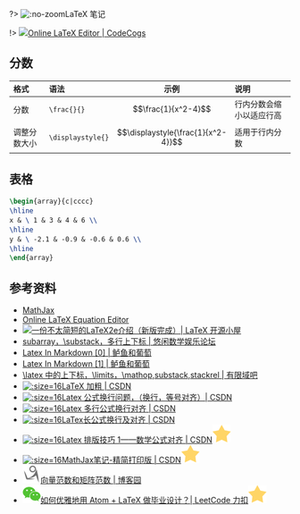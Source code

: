 <script src='https://cdn.jsdelivr.net/npm/mathjax@2.7.5/MathJax.js?config=TeX-MML-AM_CHTML' async></script>

?> ![](https://notes.abelsu7.top/_media/tex.svg ':no-zoom')LaTeX 笔记

!> [![](https://notes.abelsu7.top/_media/tex.svg)Online LaTeX Editor | CodeCogs](http://latex.codecogs.com/eqneditor/editor.php)

## 分数

| 格式 | 语法 | 示例 | 说明 |
| :-- | :-- | :-: | :-- |
| 分数 | `\frac{}{}` | $$\frac{1}{x^2-4}$$ | 行内分数会缩小以适应行高 |
| 调整分数大小 | `\displaystyle{}` | $$\displaystyle{\frac{1}{x^2-4}}$$ | 适用于行内分数 |

## 表格

```latex
\begin{array}{c|cccc}
\hline
x & \ 1 & 3 & 4 & 6 \\
\hline
y & \ -2.1 & -0.9 & -0.6 & 0.6 \\
\hline
\end{array}
```

## 参考资料

* [MathJax](https://www.mathjax.org)
* [Online LaTeX Equation Editor](http://latex.codecogs.com/eqneditor/editor.php)
* [![](https://notes.abelsu7.top/_media/star.svg)一份不太简短的LaTeX2e介绍（新版完成）| LaTeX 开源小屋](http://www.latexstudio.net/archives/6058.html)
* [subarray，\substack，多行上下标 | 悠闲数学娱乐论坛](http://kuing.orzweb.net/viewthread.php?tid=2212)
* [Latex In Markdown [0] | 鲈鱼和葡萄](https://savioyo.github.io/2016/12/30/LatexInMD0/)
* [Latex In Markdown [1] | 鲈鱼和葡萄](https://savioyo.github.io/2016/12/30/LatexInMD1/)
* [\latex 中的上下标，\limits，\mathop,substack,stackrel | 有限域吧](https://tieba.baidu.com/p/3540801659?red_tag=0064913155)
* [![](logo/csdn.ico ':size=16')LaTeX 加粗 | CSDN](https://blog.csdn.net/yhl_leo/article/details/50997822)
* [![](logo/csdn.ico ':size=16')Latex 公式换行问题，（换行，等号对齐）| CSDN](https://blog.csdn.net/i10630226/article/details/44536129)
* [![](logo/csdn.ico ':size=16')Latex 多行公式换行对齐 | CSDN](https://blog.csdn.net/m0_37052320/article/details/79098845)
* [![](logo/csdn.ico ':size=16')LaTex长公式换行及对齐 | CSDN](https://blog.csdn.net/yangguangdblu/article/details/78790723)
* [![](logo/csdn.ico ':size=16')Latex 排版技巧 1——数学公式对齐 | CSDN![](logo/star.svg)](https://blog.csdn.net/u012675539/article/details/47068017)
* [![](logo/csdn.ico ':size=16')MathJax笔记-精简打印版 | CSDN![](logo/star.svg)](https://blog.csdn.net/zlxtk/article/details/53609407)
* [![](logo/cnblogs.svg)向量范数和矩阵范数 | 博客园](http://www.cnblogs.com/Elaine-DWL/p/9426002.html)
* [![](logo/wechat.svg)如何优雅地用 Atom + LaTeX 做毕业设计？| LeetCode 力扣![](logo/star.svg)](https://mp.weixin.qq.com/s/mqsXHhoZe7XLcMQPR41bOg)